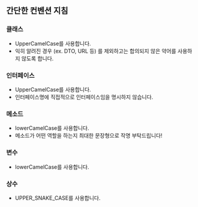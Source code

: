 ## 간단한 컨벤션 지침

### 클래스
* UpperCamelCase를 사용합니다.
* 익히 알려진 경우 (ex. DTO, URL 등) 를 제외하고는 합의되지 않은 약어를 사용하지 않도록 합니다.

### 인터페이스
* UpperCamelCase를 사용합니다.
* 인터페이스명에 직접적으로 인터페이스임을 명시하지 않습니다.

### 메소드
* lowerCamelCase를 사용합니다.
* 메소드가 어떤 역할을 하는지 최대한 문장형으로 작명 부탁드립니다!

### 변수
* lowerCamelCase를 사용합니다.

### 상수
* UPPER_SNAKE_CASE를 사용합니다.